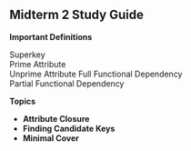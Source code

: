 ## Midterm 2 Study Guide  

__Important Definitions__  

Superkey  
Prime Attribute  
Unprime Attribute 
Full Functional Dependency  
Partial Functional Dependency  


__Topics__
 - __Attribute Closure__  
 - __Finding Candidate Keys__  
 - __Minimal Cover__  
 
 
 
